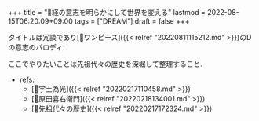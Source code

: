+++
title = "🚀経の意志を明らかにして世界を変える"
lastmod = 2022-08-15T06:20:09+09:00
tags = ["DREAM"]
draft = false
+++

タイトルは冗談であり[📝ワンピース]({{< relref "20220811115212.md" >}})のDの意志のパロディ.

ここでやりたいことは先祖代々の歴史を深堀して整理すること.

-   refs.
    -   [📝宇土為光]({{< relref "20220217110458.md" >}})
    -   [📝原田喜右衛門]({{< relref "20220218134001.md" >}})
    -   [📂先祖代々の歴史]({{< relref "20220217172324.md" >}})

